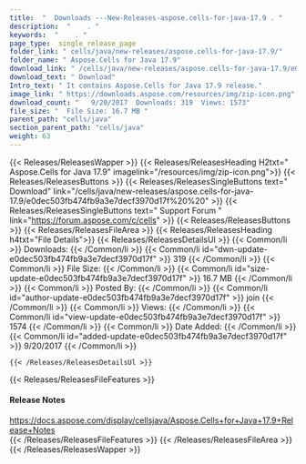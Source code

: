 ```yaml
---
title:  "  Downloads ---New-Releases-aspose.cells-for-java-17.9 . " 
description:  "    . " 
keywords:  "    . " 
page_type:  single_release_page
folder_link: " cells/java/new-releases/aspose.cells-for-java-17.9/"
folder_name: " Aspose.Cells for Java 17.9"
download_link: " /cells/java/new-releases/aspose.cells-for-java-17.9/e0dec503fb474fb9a3e7decf3970d17f"
download_text: " Download"
Intro_text: " It contains Aspose.Cells for Java 17.9 release."
image_link: " https://downloads.aspose.com/resources/img/zip-icon.png"
download_count: "   9/20/2017  Downloads: 319  Views: 1573"
file_size: "  File Size: 16.7 MB "
parent_path: "cells/java"
section_parent_path: "cells/java"
weight: 63 
---
```


{{< Releases/ReleasesWapper >}}
  {{< Releases/ReleasesHeading H2txt=" Aspose.Cells for Java 17.9" imagelink="/resources/img/zip-icon.png">}}
  {{< Releases/ReleasesButtons >}}
    {{< Releases/ReleasesSingleButtons text=" Download" link="/cells/java/new-releases/aspose.cells-for-java-17.9/e0dec503fb474fb9a3e7decf3970d17f%20%20" >}}
    {{< Releases/ReleasesSingleButtons text=" Support Forum " link="https://forum.aspose.com/c/cells" >}}
  {{< Releases/ReleasesButtons >}}
  {{< Releases/ReleasesFileArea >}}
    {{< Releases/ReleasesHeading h4txt="File Details">}}
    {{< Releases/ReleasesDetailsUl >}}
            {{< Common/li  >}} Downloads: {{< /Common/li >}} 
      {{< Common/li id="dwn-update-e0dec503fb474fb9a3e7decf3970d17f" >}} 319 {{< /Common/li >}} 
      {{< Common/li  >}} File Size: {{< /Common/li >}} 
      {{< Common/li id="size-update-e0dec503fb474fb9a3e7decf3970d17f" >}} 16.7 MB {{< /Common/li >}} 
      {{< Common/li  >}} Posted By: {{< /Common/li >}} 
      {{< Common/li id="author-update-e0dec503fb474fb9a3e7decf3970d17f" >}} join {{< /Common/li >}} 
      {{< Common/li  >}} Views: {{< /Common/li >}} 
      {{< Common/li id="view-update-e0dec503fb474fb9a3e7decf3970d17f" >}} 1574 {{< /Common/li >}} 
      {{< Common/li  >}} Date Added: {{< /Common/li >}} 
      {{< Common/li id="added-update-e0dec503fb474fb9a3e7decf3970d17f" >}} 9/20/2017 {{< /Common/li >}} 

    {{< /Releases/ReleasesDetailsUl >}}

  {{< Releases/ReleasesFileFeatures >}}
      <h4>Release Notes</h4><div><a href="https://docs.aspose.com/display/cellsjava/Aspose.Cells+for+Java+17.9+Release+Notes">https://docs.aspose.com/display/cellsjava/Aspose.Cells+for+Java+17.9+Release+Notes</a></div>
  {{< /Releases/ReleasesFileFeatures >}}
 {{< /Releases/ReleasesFileArea >}}
{{< /Releases/ReleasesWapper >}}


